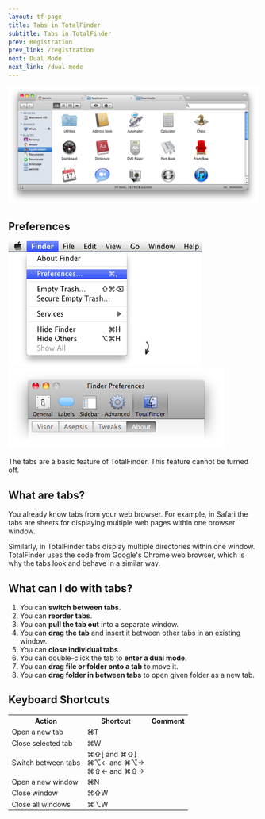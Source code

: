 ```yaml
---
layout: tf-page
title: Tabs in TotalFinder
subtitle: Tabs in TotalFinder
prev: Registration
prev_link: /registration
next: Dual Mode
next_link: /dual-mode
---
```


<img src="/images/tabs.png" class="doc-image">

<div class="doc-side">
    <h2>Preferences</h2>
    <img src="/images/preferences-menu.png" class="doc-pref-menu">
    <img src="/images/pref-none.png" class="doc-pref">
    <p>The tabs are a basic feature of TotalFinder. This feature cannot be turned off.</p>
</div>

## What are tabs?

You already know tabs from your web browser. For example, in Safari the tabs are sheets for displaying multiple web pages within one browser window.

Similarly, in TotalFinder tabs display multiple directories within one window. TotalFinder uses the code from Google's Chrome web browser, which is why the tabs look and behave in a similar way.

## What can I do with tabs?

1. You can **switch between tabs**.
2. You can **reorder tabs**.
3. You can **pull the tab out** into a separate window.
4. You can **drag the tab** and insert it between other tabs in an existing window.
5. You can **close individual tabs**.
6. You can double-click the tab to **enter a dual mode**.
7. You can **drag file or folder onto a tab** to move it.
8. You can **drag folder in between tabs** to open given folder as a new tab.

## Keyboard Shortcuts

<div class="keyboard-shortcuts">
    <table border="0" cellspacing="0" cellpadding="0">
        <tr><th>Action</th><th>Shortcut</th><th>Comment</th></tr>
        <tr><td>Open a new tab</td><td>⌘T</td><td></td></tr>
        <tr><td>Close selected tab</td><td>⌘W</td><td></td></tr>
        <tr><td>Switch between tabs</td><td>⌘⇧[ and  ⌘⇧]<br> ⌘⌥← and ⌘⌥→<br> ⌘⇧← and  ⌘⇧→</td><td></td></tr>
        <tr><td>Open a new window</td><td>⌘N</td><td></td></tr>
        <tr><td>Close window</td><td>⌘⇧W</td><td></td></tr>
        <tr><td>Close all windows</td><td>⌘⌥W</td><td></td></tr>
    </table>
</div>